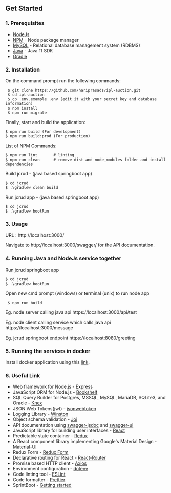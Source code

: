 ## Get Started

### 1. Prerequisites

- [NodeJs](https://nodejs.org/en/)
- [NPM](https://npmjs.org/) - Node package manager
- [MySQL](https://www.mysql.com/downloads/) - Relational database management system (RDBMS)
- [Java](https://www.oracle.com/java/technologies/javase-jdk11-downloads.html) - Java 11 SDK
- [Gradle](https://gradle.org/install/)

### 2. Installation

On the command prompt run the following commands:

``` 
 $ git clone https://github.com/hariprasads/ipl-auction.git
 $ cd ipl-auction
 $ cp .env.example .env (edit it with your secret key and database information)
 $ npm install
 $ npm run migrate
 ```
 Finally, start and build the application:
 
 ```
 $ npm run build (For development)
 $ npm run build:prod (For production)
```

List of NPM Commands:
 
  ```
  $ npm run lint       # linting
  $ npm run clean      # remove dist and node_modules folder and install dependencies
 ```

 Build jcrud - (java based springboot app)

```
$ cd jcrud
$ .\gradlew clean build
```

Run jcrud app - (java based springboot app)

```
$ cd jcrud
$ .\gradlew bootRun
```

### 3. Usage

URL : http://localhost:3000/

Navigate to http://localhost:3000/swagger/ for the API documentation.

### 4. Running Java and NodeJs service together

Run jcrud springboot app

```
$ cd jcrud
$ .\gradlew bootRun
```

Open new cmd prompt (windows) or terminal (unix) to run node app

```
 $ npm run build
```

Eg. node server calling java api
https://localhost:3000/api/test

Eg. node client calling service which calls java api
https://localhost:3000/message

Eg. jcrud springboot endpoint
https://localhost:8080/greeting

### 5. Running the services in docker

Install docker application using this [link](https://www.docker.com/get-started).

### 6. Useful Link
- Web framework for Node.js - [Express](http://expressjs.com/)
- JavaScript ORM  for Node.js - [Bookshelf](http://bookshelfjs.org/)
- SQL Query Builder for Postgres, MSSQL, MySQL, MariaDB, SQLite3, and Oracle - [Knex](http://knexjs.org/)
- JSON Web Tokens(jwt) - [jsonwebtoken](https://www.npmjs.com/package/jsonwebtoken)
- Logging Library - [Winston](https://www.npmjs.com/package/winston)
- Object schema validation  - [Joi](https://www.npmjs.com/package/joi)
- API documentation using [swagger-jsdoc](https://www.npmjs.com/package/swagger-jsdoc) and [swagger-ui](https://www.npmjs.com/package/swagger-ui)
- JavaScript library for building user interfaces - [React](https://facebook.github.io/react/)
- Predictable state container - [Redux](http://redux.js.org/)
- A React component library implementing Google's Material Design - [Material-UI](https://material-ui-1dab0.firebaseapp.com/)
- Redux Form - [Redux Form](http://redux-form.com/8.3.0/)
- Declarative routing for React - [React-Router](https://reacttraining.com/react-router/)
- Promise based HTTP client - [Axios](https://github.com/mzabriskie/axios)
- Environment configuration - [dotenv](https://www.npmjs.com/package/dotenv)
- Code linting tool - [ESLint](http://eslint.org/)
- Code formatter - [Prettier](https://www.npmjs.com/package/prettier)
- SprintBoot - [Getting started](https://spring.io/guides/gs/rest-service/#scratch)